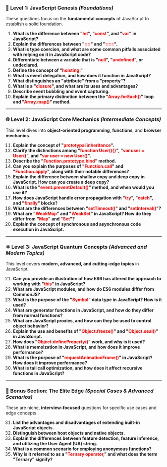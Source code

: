 ### 🚀 **Level 1: JavaScript Genesis** _(Foundations)_

These questions focus on the **fundamental concepts** of JavaScript to establish a solid foundation.

1. **What is the difference between "<span style="color:red">let</span>", "<span style="color:red">const</span>", and "<span style="color:red">var</span>" in JavaScript?**
2. **Explain the differences between "<span style="color:red">==</span>" and "<span style="color:red">===</span>".**
3. **What is type coercion, and what are some common pitfalls associated with relying on it in JavaScript code?**
4. **Differentiate between a variable that is "<span style="color:red">null</span>", "<span style="color:red">undefined</span>", or undeclared.**
5. **Define the concept of "<span style="color:red">hoisting</span>."**
6. **What is event delegation, and how does it function in JavaScript?**
7. **What distinguishes an "attribute" from a "property"?**
8. **What is a "<span style="color:red">closure</span>", and what are its uses and advantages?**
9. **Describe event bubbling and event capturing.**
10. **Explain the primary distinction between the "<span style="color:red">Array.forEach()</span>" loop and "<span style="color:red">Array.map()</span>" method.**

---

### 🌐 **Level 2: JavaScript Core Mechanics** _(Intermediate Concepts)_

This level dives into **object-oriented programming**, **functions**, and **browser mechanics**.

11. **Explain the concept of "<span style="color:red">prototypal inheritance</span>".**
12. **Clarify the distinctions among "<span style="color:red">function User(){}</span>", "<span style="color:red">var user = User()</span>", and "<span style="color:red">var user = new User()</span>".**
13. **Describe the "<span style="color:red">Function.prototype.bind</span>" method.**
14. **Can you explain the purposes of "<span style="color:red">Function.call</span>" and "<span style="color:red">Function.apply</span>", along with their notable differences?**
15. **Explain the difference between shallow copy and deep copy in JavaScript. How can you create a deep copy?**
16. **What is the "<span style="color:red">event.preventDefault()</span>" method, and when would you use it?**
17. **How does JavaScript handle error propagation with "<span style="color:red">try</span>", "<span style="color:red">catch</span>", and "<span style="color:red">finally</span>" blocks?**
18. **What are the differences between "<span style="color:red">setTimeout()</span>" and "<span style="color:red">setInterval()</span>"?**
19. **What are "<span style="color:red">WeakMap</span>" and "<span style="color:red">WeakSet</span>" in JavaScript? How do they differ from "<span style="color:red">Map</span>" and "<span style="color:red">Set</span>"?**
20. **Explain the concept of **synchronous** and **asynchronous** code execution in JavaScript.**

---

### ⚛️ **Level 3: JavaScript Quantum Concepts** _(Advanced and Modern Topics)_

This level covers **modern, advanced, and cutting-edge topics** in JavaScript.

21. **Can you provide an illustration of how ES6 has altered the approach to working with "<span style="color:red">this</span>" in JavaScript?**
22. **What are JavaScript modules, and how do ES6 modules differ from CommonJS?**
23. **What is the purpose of the "<span style="color:red">Symbol</span>" data type in JavaScript? How is it used?**
24. **What are generator functions in JavaScript, and how do they differ from normal functions?**
25. **What are JavaScript proxies, and how can they be used to control object behavior?**
26. **Explain the use and benefits of "<span style="color:red">Object.freeze()</span>" and "<span style="color:red">Object.seal()</span>" in JavaScript.**
27. **How does "<span style="color:red">Object.defineProperty()</span>" work, and why is it used?**
28. **What is memoization in JavaScript, and how does it improve performance?**
29. **What is the purpose of "<span style="color:red">requestAnimationFrame()</span>" in JavaScript? How does it improve performance?**
30. **What is tail call optimization, and how does it affect recursive functions in JavaScript?**

---

### 🌟 **Bonus Section: The Elite Edge** _(Special Cases & Advanced Scenarios)_

These are niche, **interview-focused** questions for specific use cases and edge concepts.

31. **List the advantages and disadvantages of extending built-in JavaScript objects.**
32. **Distinguish between host objects and native objects.**
33. **Explain the differences between feature detection, feature inference, and utilizing the User Agent (UA) string.**
34. **What is a common scenario for employing anonymous functions?**
35. **Why is it referred to as a "<span style="color:red">Ternary operator</span>," and what does the term "Ternary" signify?**
